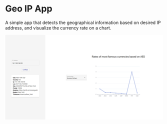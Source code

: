 # Geo IP App
A simple app that detects the geographical information based on desired IP address,
and visualize the currency rate on a chart.


![](sample-screenshot/geo-ip-sample.png)